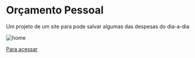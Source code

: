 # Orçamento Pessoal

Um projeto de um site para pode salvar algumas das despesas do dia-a-dia

![home](https://user-images.githubusercontent.com/68359459/116955737-c4e7c800-ac69-11eb-879e-e789247428d3.png)



[Para acessar](https://cristianodasilvaferreira.github.io/Orcamento-Pessoal/)
